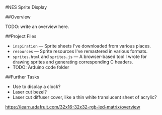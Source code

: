#NES Sprite Display

##Overview

TODO: write an overview here.

##Project Files

- `inspiration` — Sprite sheets I've downloaded from various places.
- `resources` — Sprite resources I've remastered in various formats.
- `sprites.html` and `sprites.js` — A browser-based tool I wrote for drawing sprites and generating corresponding C headers.
- TODO: Arduino code folder

##Further Tasks

- Use to display a clock?
- Laser cut bezel?
- Laser cut diffuser cover, like a thin white translucent sheet of acrylic?



<https://learn.adafruit.com/32x16-32x32-rgb-led-matrix/overview>
